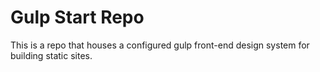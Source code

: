 # Gulp Start Repo

This is a repo that houses a configured gulp front-end design system for building static sites.
